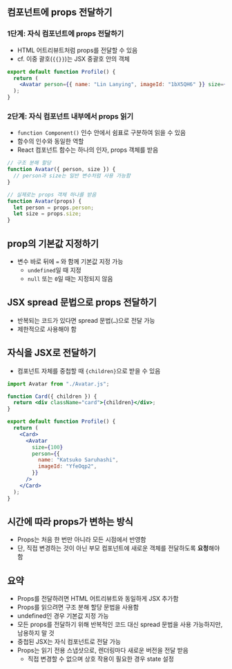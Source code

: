 ## 컴포넌트에 props 전달하기

### 1단계: 자식 컴포넌트에 props 전달하기

- HTML 어트리뷰트처럼 props를 전달할 수 있음
- cf. 이중 괄호(`{{}}`)는 JSX 중괄호 안의 객체

```jsx
export default function Profile() {
  return (
    <Avatar person={{ name: "Lin Lanying", imageId: "1bX5QH6" }} size={100} />
  );
}
```

### 2단계: 자식 컴포넌트 내부에서 props 읽기

- `function Component()` 인수 안에서 쉼표로 구분하여 읽을 수 있음
- 함수의 인수와 동일한 역할
- React 컴포넌트 함수는 하나의 인자, props 객체를 받음

```jsx
// 구조 분해 할당
function Avatar({ person, size }) {
  // person과 size는 일반 변수처럼 사용 가능함
}

// 실제로는 props 객체 하나를 받음
function Avatar(props) {
  let person = props.person;
  let size = props.size;
}
```

## prop의 기본값 지정하기

- 변수 바로 뒤에 `=` 와 함께 기본값 지정 가능
  - `undefined`일 때 지정
  - `null` 또는 `0`일 때는 지정되지 않음

## JSX spread 문법으로 props 전달하기

- 반복되는 코드가 있다면 spread 문법(`…`)으로 전달 가능
- 제한적으로 사용해야 함

## 자식을 JSX로 전달하기

- 컴포넌트 자체를 중첩할 때 `{children}`으로 받을 수 있음

```jsx
import Avatar from "./Avatar.js";

function Card({ children }) {
  return <div className="card">{children}</div>;
}

export default function Profile() {
  return (
    <Card>
      <Avatar
        size={100}
        person={{
          name: "Katsuko Saruhashi",
          imageId: "YfeOqp2",
        }}
      />
    </Card>
  );
}
```

## 시간에 따라 props가 변하는 방식

- Props는 처음 한 번만 아니라 모든 시점에서 반영함
- 단, 직접 변경하는 것이 아닌 부모 컴포넌트에 새로운 객체를 전달하도록 **요청**해야 함

## 요약

- Props를 전달하려면 HTML 어트리뷰트와 동일하게 JSX 추가함
- Props를 읽으려면 구조 분해 할당 문법을 사용함
- undefined인 경우 기본값 지정 가능
- 모든 props를 전달하기 위해 반복적인 코드 대신 spread 문법을 사용 가능하지만, 남용하지 말 것
- 중첩된 JSX는 자식 컴포넌트로 전달 가능
- Props는 읽기 전용 스냅샷으로, 렌더링마다 새로운 버전을 전달 받음
  - 직접 변경할 수 없으며 상호 작용이 필요한 경우 state 설정
